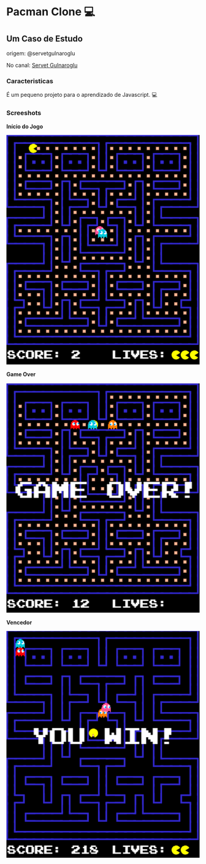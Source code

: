 # Pacman Clone :computer:

## Um Caso de Estudo

origem: @servetgulnaroglu

No canal: [Servet Gulnaroglu](https://www.youtube.com/watch?v=GXlckaGr0Eoo)

### Caracteristicas

É um pequeno projeto para o aprendizado de Javascript. :computer:

### Screeshots

**Início do Jogo**

![Start Game](./assets/start.png)

**Game Over**

![Game Over](./assets/over.png)

**Vencedor** 

![Vencedor](./assets/win.png)
